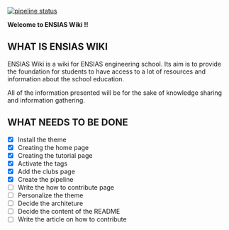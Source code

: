 [![pipeline status](https://gitlab.com/hamza-tam/ensias-doc/badges/master/pipeline.svg)](https://gitlab.com/hamza-tam/ensias-doc/-/commits/master)

**Welcome to ENSIAS Wiki !!**

## WHAT IS ENSIAS WIKI

ENSIAS Wiki is a wiki for ENSIAS engineering school. Its aim is to provide the foundation for students to have access to a lot of resources and information about the school education.

All of the information presented will be for the sake of knowledge sharing and information gathering.

## WHAT NEEDS TO BE DONE

 - [x] Install the theme
 - [x] Creating the home page
 - [x] Creating the tutorial page
 - [x] Activate the tags
 - [x] Add the clubs page
 - [x] Create the pipeline
 - [ ] Write the how to contribute page
 - [ ] Personalize the theme
 - [ ] Decide the architeture
 - [ ] Decide the content of the README
 - [ ] Write the article on how to contribute
